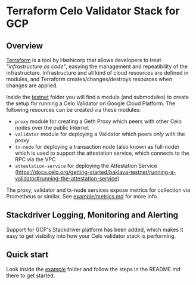 # Terraform Celo Validator Stack for GCP

## Overview

[Terraform](https://www.terraform.io) is a tool by Hashicorp that allows developers to treat _"infrastructure as code"_, easying the management and repeatibility of the infrastructure.  Infrastructure and all kind of cloud resources are defined in modules, and Terraform creates/changes/destroys resources when changes are applied.

Inside the [testnet](./testnet) folder you will find a module (and submodules) to create the setup for running a Celo Validator on Google Cloud Platform. The following resources can be created via these modules:

- `proxy` module for creating a Geth Proxy which peers with other Celo nodes over the public Internet
- `validator` module for deploying a Validator which peers *only* with the proxy
- `tx-node` for deploying a transaction node (also known as full-node) which is used to support the attestation service, which connects to the RPC via the VPC
- `attestation-service` for deploying the Attestation Service (https://docs.celo.org/getting-started/baklava-testnet/running-a-validator#running-the-attestation-service)

The proxy, validator and tx-node services expose metrics for collection via Prometheus or similar.  See [example/metrics.md](./example/metrics.md) for more info.

## Stackdriver Logging, Monitoring and Alerting
Support for GCP's Stackdriver platform has been added, which makes it easy to get visibility into how your Celo validator stack is performing.

## Quick start
Look inside the [example](./example) folder and follow the steps in the README.md there to get started. 